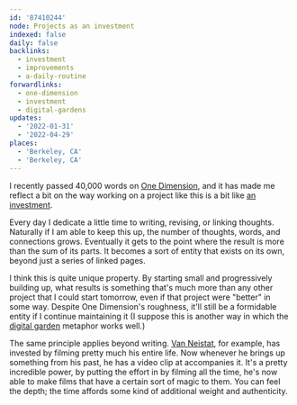 ```yaml
---
id: '87410244'
node: Projects as an investment
indexed: false
daily: false
backlinks:
  - investment
  - improvements
  - a-daily-routine
forwardlinks:
  - one-dimension
  - investment
  - digital-gardens
updates:
  - '2022-01-31'
  - '2022-04-29'
places:
  - 'Berkeley, CA'
  - 'Berkeley, CA'
---
```

I recently passed 40,000 words on [One Dimension](one-dimension.md), and it has made me reflect a bit on the way working on a project like this is a bit like [an investment](investment.md). 

Every day I dedicate a little time to writing, revising, or linking thoughts. Naturally if I am able to keep this up, the number of thoughts, words, and connections grows. Eventually it gets to the point where the result is more than the sum of its parts. It becomes a sort of entity that exists on its own, beyond just a series of linked pages. 

I think this is quite unique property. By starting small and progressively building up, what results is something that's much more than any other project that I could start tomorrow, even if that project were "better" in some way. Despite One Dimension's roughness, it'll still be a formidable entity if I continue maintaining it (I suppose this is another way in which the [digital garden](digital-gardens.md) metaphor works well.)

The same principle applies beyond writing. [Van Neistat](https://www.youtube.com/c/vanneistat), for  example, has invested by filming pretty much his entire life. Now whenever he brings up something from his past, he has a video clip at accompanies it. It's a pretty incredible power, by putting the effort in by filming all the time, he's now able to make films that have a certain sort of magic to them. You can feel the depth; the time affords some kind of additional weight and authenticity.
